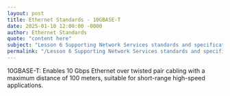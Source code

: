 ```yaml
---
layout: post
title: Ethernet Standards - 10GBASE-T
date: 2025-01-10 12:00:00 -0000
author: Ethernet Standards
quote: "content here"
subject: "Lesson 6 Supporting Network Services standards and specifications"
permalink: "/Lesson 6 Supporting Network Services standards and specifications/Ethernet Standards/Ethernet Standards - 10GBASE-T"
---
```


10GBASE-T: Enables 10 Gbps Ethernet over twisted pair cabling with a maximum distance of 100 meters, suitable for short-range high-speed applications.
